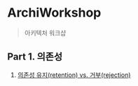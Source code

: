 # ArchiWorkshop
> 아키텍처 워크샵

## Part 1. 의존성
1. [의존성 유지(retention) vs. 거부(rejection)](./Part01.Overview/Ch01.Dependency/README.md)